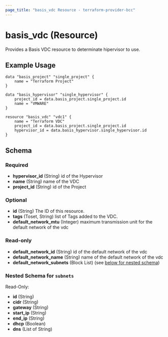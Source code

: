```yaml
---
page_title: "basis_vdc Resource - terraform-provider-bcc"
---
```

# basis_vdc (Resource)

Provides a Basis VDC resource to determinate hipervisor to use.

## Example Usage

```hcl
data "basis_project" "single_project" {
    name = "Terraform Project"
}

data "basis_hypervisor" "single_hypervisor" {
    project_id = data.basis_project.single_project.id
    name = "VMWARE"
}

resource "basis_vdc" "vdc1" {
    name = "Terraform VDC"
    project_id = data.basis_project.single_project.id
    hypervisor_id = data.basis_hypervisor.single_hypervisor.id
}
```

## Schema

### Required

- **hypervisor_id** (String) id of the Hypervisor
- **name** (String) name of the VDC
- **project_id** (String) id of the Project

### Optional

- **id** (String) The ID of this resource.
- **tags** (Toset, String) list of Tags added to the VDC.
- **default_network_mtu** (Integer) maximum transmission unit for the default network of the vdc

### Read-only

- **default_network_id** (String) id of the default network of the vdc
- **default_network_name** (String) name of the default network of the vdc
- **default_network_subnets** (Block List) (see [below for nested schema](#nestedblock--subnets))

<a id="nestedblock--subnets"></a>
### Nested Schema for `subnets`

Read-Only:
- **id** (String)
- **cidr** (String)
- **gateway** (String)
- **start_ip** (String)
- **end_ip** (String)
- **dhcp** (Boolean)
- **dns** (List of String)
